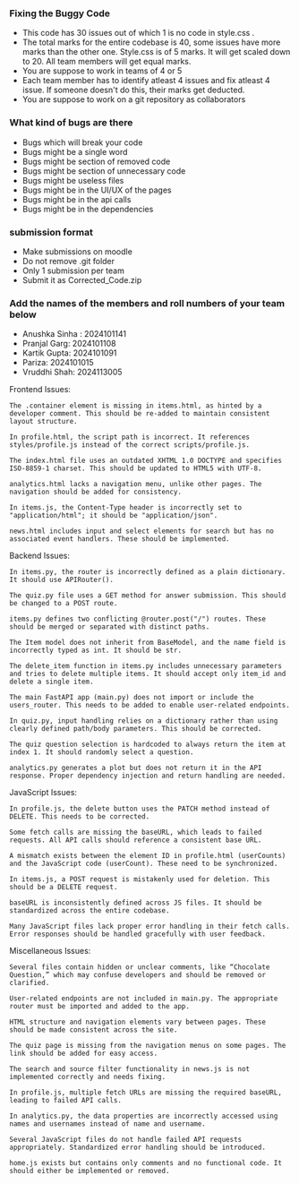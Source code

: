 ### Fixing the Buggy Code

- This code has 30 issues out of which 1 is no code in style.css . 
- The total marks for the entire codebase is 40, some issues have more marks than the other one. Style.css is of 5 marks. It will get scaled down to 20. All team members will get equal marks.
- You are suppose to work in teams of 4 or 5
- Each team member has to identify atleast 4 issues and fix atleast 4 issue. If someone doesn't do this, their marks get deducted.
- You are suppose to work on a git repository as collaborators

### What kind of bugs are there

- Bugs which will break your code
- Bugs might be a single word
- Bugs might be section of removed code
- Bugs might be section of unnecessary code
- Bugs might be useless files
- Bugs might be in the UI/UX of the pages
- Bugs might be in the api calls
- Bugs might be in the dependencies  

### submission format

- Make submissions on moodle
- Do not remove .git folder 
- Only 1 submission per team
- Submit it as Corrected_Code.zip

### Add the names of the members and roll numbers of your team below

- Anushka Sinha : 2024101141
- Pranjal Garg: 2024101108
- Kartik Gupta: 2024101091
- Pariza: 2024101015
- Vruddhi Shah: 2024113005

Frontend Issues:

    The .container element is missing in items.html, as hinted by a developer comment. This should be re-added to maintain consistent layout structure.

    In profile.html, the script path is incorrect. It references styles/profile.js instead of the correct scripts/profile.js.

    The index.html file uses an outdated XHTML 1.0 DOCTYPE and specifies ISO-8859-1 charset. This should be updated to HTML5 with UTF-8.

    analytics.html lacks a navigation menu, unlike other pages. The navigation should be added for consistency.

    In items.js, the Content-Type header is incorrectly set to "application/html"; it should be "application/json".

    news.html includes input and select elements for search but has no associated event handlers. These should be implemented.

Backend Issues:

    In items.py, the router is incorrectly defined as a plain dictionary. It should use APIRouter().

    The quiz.py file uses a GET method for answer submission. This should be changed to a POST route.

    items.py defines two conflicting @router.post("/") routes. These should be merged or separated with distinct paths.

    The Item model does not inherit from BaseModel, and the name field is incorrectly typed as int. It should be str.

    The delete_item function in items.py includes unnecessary parameters and tries to delete multiple items. It should accept only item_id and delete a single item.

    The main FastAPI app (main.py) does not import or include the users_router. This needs to be added to enable user-related endpoints.

    In quiz.py, input handling relies on a dictionary rather than using clearly defined path/body parameters. This should be corrected.

    The quiz question selection is hardcoded to always return the item at index 1. It should randomly select a question.

    analytics.py generates a plot but does not return it in the API response. Proper dependency injection and return handling are needed.

JavaScript Issues:

    In profile.js, the delete button uses the PATCH method instead of DELETE. This needs to be corrected.

    Some fetch calls are missing the baseURL, which leads to failed requests. All API calls should reference a consistent base URL.

    A mismatch exists between the element ID in profile.html (userCounts) and the JavaScript code (userCount). These need to be synchronized.

    In items.js, a POST request is mistakenly used for deletion. This should be a DELETE request.

    baseURL is inconsistently defined across JS files. It should be standardized across the entire codebase.

    Many JavaScript files lack proper error handling in their fetch calls. Error responses should be handled gracefully with user feedback.

Miscellaneous Issues:

    Several files contain hidden or unclear comments, like “Chocolate Question,” which may confuse developers and should be removed or clarified.

    User-related endpoints are not included in main.py. The appropriate router must be imported and added to the app.

    HTML structure and navigation elements vary between pages. These should be made consistent across the site.

    The quiz page is missing from the navigation menus on some pages. The link should be added for easy access.

    The search and source filter functionality in news.js is not implemented correctly and needs fixing.

    In profile.js, multiple fetch URLs are missing the required baseURL, leading to failed API calls.

    In analytics.py, the data properties are incorrectly accessed using names and usernames instead of name and username.

    Several JavaScript files do not handle failed API requests appropriately. Standardized error handling should be introduced.

    home.js exists but contains only comments and no functional code. It should either be implemented or removed.



